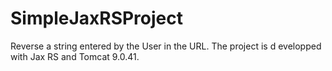 # SimpleJaxRSProject
Reverse a string entered by the User in the URL. The project is d evelopped with Jax RS and Tomcat 9.0.41.
